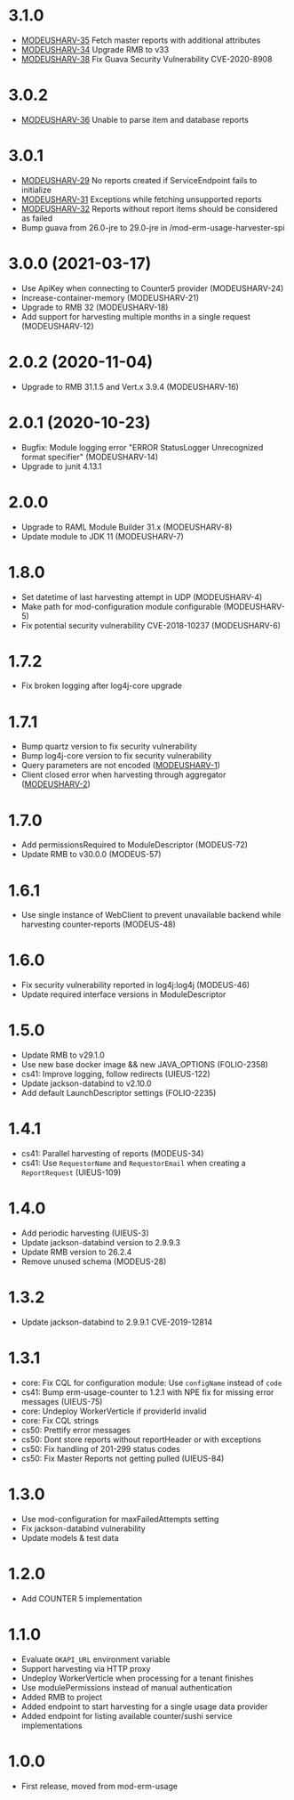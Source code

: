 # 3.1.0
* [MODEUSHARV-35](https://issues.folio.org/browse/MODEUSHARV-35) Fetch master reports with additional attributes
* [MODEUSHARV-34](https://issues.folio.org/browse/MODEUSHARV-34) Upgrade RMB to v33
* [MODEUSHARV-38](https://issues.folio.org/browse/MODEUSHARV-38) Fix Guava Security Vulnerability CVE-2020-8908

# 3.0.2
* [MODEUSHARV-36](https://issues.folio.org/browse/MODEUSHARV-36) Unable to parse item and database reports

# 3.0.1
* [MODEUSHARV-29](https://issues.folio.org/browse/MODEUSHARV-29) No reports created if ServiceEndpoint fails to initialize
* [MODEUSHARV-31](https://issues.folio.org/browse/MODEUSHARV-31) Exceptions while fetching unsupported reports
* [MODEUSHARV-32](https://issues.folio.org/browse/MODEUSHARV-32) Reports without report items should be considered as failed
* Bump guava from 26.0-jre to 29.0-jre in /mod-erm-usage-harvester-spi

# 3.0.0 (2021-03-17)
* Use ApiKey when connecting to Counter5 provider (MODEUSHARV-24)
* Increase-container-memory (MODEUSHARV-21)
* Upgrade to RMB 32 (MODEUSHARV-18)
* Add support for harvesting multiple months in a single request (MODEUSHARV-12)

# 2.0.2 (2020-11-04)
* Upgrade to RMB 31.1.5 and Vert.x 3.9.4 (MODEUSHARV-16)

# 2.0.1 (2020-10-23)
* Bugfix: Module logging error "ERROR StatusLogger Unrecognized format specifier" (MODEUSHARV-14)
* Upgrade to junit 4.13.1

# 2.0.0
* Upgrade to RAML Module Builder 31.x (MODEUSHARV-8)
* Update module to JDK 11 (MODEUSHARV-7)

# 1.8.0
* Set datetime of last harvesting attempt in UDP (MODEUSHARV-4)
* Make path for mod-configuration module configurable (MODEUSHARV-5)
* Fix potential security vulnerability CVE-2018-10237 (MODEUSHARV-6)

# 1.7.2
* Fix broken logging after log4j-core upgrade

# 1.7.1
* Bump quartz version to fix security vulnerability
* Bump log4j-core version to fix security vulnerability
* Query parameters are not encoded ([MODEUSHARV-1](https://issues.folio.org/browse/MODEUSHARV-2))
* Client closed error when harvesting through aggregator ([MODEUSHARV-2](https://issues.folio.org/browse/MODEUSHARV-1))

# 1.7.0
* Add permissionsRequired to ModuleDescriptor (MODEUS-72)
* Update RMB to v30.0.0 (MODEUS-57)

# 1.6.1
* Use single instance of WebClient to prevent unavailable backend while harvesting counter-reports (MODEUS-48) 

# 1.6.0
* Fix security vulnerability reported in log4j:log4j (MODEUS-46)
* Update required interface versions in ModuleDescriptor

# 1.5.0
* Update RMB to v29.1.0
* Use new base docker image && new JAVA_OPTIONS (FOLIO-2358)
* cs41: Improve logging, follow redirects (UIEUS-122)
* Update jackson-databind to v2.10.0
* Add default LaunchDescriptor settings (FOLIO-2235)

# 1.4.1
* cs41: Parallel harvesting of reports (MODEUS-34)
* cs41: Use `RequestorName` and `RequestorEmail` when creating a `ReportRequest` (UIEUS-109)

# 1.4.0
* Add periodic harvesting (UIEUS-3)
* Update jackson-databind version to 2.9.9.3
* Update RMB version to 26.2.4
* Remove unused schema (MODEUS-28)

# 1.3.2
* Update jackson-databind to 2.9.9.1 CVE-2019-12814

# 1.3.1
* core: Fix CQL for configuration module: Use `configName` instead of `code`
* cs41: Bump erm-usage-counter to 1.2.1 with NPE fix for missing error messages (UIEUS-75)
* core: Undeploy WorkerVerticle if providerId invalid
* core: Fix CQL strings
* cs50: Prettify error messages
* cs50: Dont store reports without reportHeader or with exceptions
* cs50: Fix handling of 201-299 status codes
* cs50: Fix Master Reports not getting pulled (UIEUS-84)

# 1.3.0
* Use mod-configuration for maxFailedAttempts setting
* Fix jackson-databind vulnerability
* Update models & test data

# 1.2.0
* Add COUNTER 5 implementation

# 1.1.0
* Evaluate `OKAPI_URL` environment variable
* Support harvesting via HTTP proxy
* Undeploy WorkerVerticle when processing for a tenant finishes
* Use modulePermissions instead of manual authentication
* Added RMB to project
* Added endpoint to start harvesting for a single usage data provider
* Added endpoint for listing available counter/sushi service implementations

# 1.0.0
* First release, moved from mod-erm-usage
